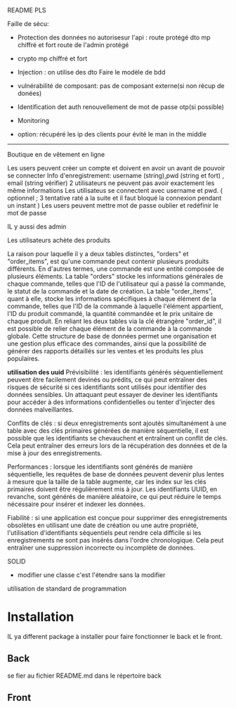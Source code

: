 README PLS

Faille de sécu:
- Protection des données no autorisesur l'api : 
route protégé
dto
mp chiffré et fort
route de l'admin protégé

- crypto
mp chiffré et fort
- Injection : on utilise des dto
Faire le modèle de bdd

- vulnérabilité de composant: pas de composant externe(si non récup de donées)

- Identification det auth
renouvellement de mot de passe
otp(si possible)

- Monitoring
- option: récupéré les ip des clients pour évité le man in the middle

---------------------------------------------------------------

Boutique en de vêtement en ligne

Les users peuvent créer un compte  et doivent en avoir un avant de pouvoir se connecter
Info d'enregistrement:
username (string),pwd (string et fort) , email (string vérifier)
2 utilisateurs ne peuvent pas avoir exactement les même informations
Les utilisateus se connectent avec username et pwd.
( optionnel ; 3 tentative raté a la suite et il faut bloqué la connexion pendant un instant )
Les users peuvent mettre mot de passe oublier et redéfinir le mot de passe

IL y aussi des admin

Les utilisateurs achète des produits

La raison pour laquelle il y a deux tables distinctes, "orders" et "order_items", est qu'une commande peut contenir plusieurs produits différents. En d'autres termes, une commande est une entité composée de plusieurs éléments. La table "orders" stocke les informations générales de chaque commande, telles que l'ID de l'utilisateur qui a passé la commande, le statut de la commande et la date de création. La table "order_items", quant à elle, stocke les informations spécifiques à chaque élément de la commande, telles que l'ID de la commande à laquelle l'élément appartient, l'ID du produit commandé, la quantité commandée et le prix unitaire de chaque produit. En reliant les deux tables via la clé étrangère "order_id", il est possible de relier chaque élément de la commande à la commande globale. Cette structure de base de données permet une organisation et une gestion plus efficace des commandes, ainsi que la possibilité de générer des rapports détaillés sur les ventes et les produits les plus populaires.

**utilisation des uuid**
Prévisibilité : les identifiants générés séquentiellement peuvent être facilement devinés ou prédits, ce qui peut entraîner des risques de sécurité si ces identifiants sont utilisés pour identifier des données sensibles. Un attaquant peut essayer de deviner les identifiants pour accéder à des informations confidentielles ou tenter d'injecter des données malveillantes.

Conflits de clés : si deux enregistrements sont ajoutés simultanément à une table avec des clés primaires générées de manière séquentielle, il est possible que les identifiants se chevauchent et entraînent un conflit de clés. Cela peut entraîner des erreurs lors de la récupération des données et de la mise à jour des enregistrements.

Performances : lorsque les identifiants sont générés de manière séquentielle, les requêtes de base de données peuvent devenir plus lentes à mesure que la taille de la table augmente, car les index sur les clés primaires doivent être régulièrement mis à jour. Les identifiants UUID, en revanche, sont générés de manière aléatoire, ce qui peut réduire le temps nécessaire pour insérer et indexer les données.

Fiabilité : si une application est conçue pour supprimer des enregistrements obsolètes en utilisant une date de création ou une autre propriété, l'utilisation d'identifiants séquentiels peut rendre cela difficile si les enregistrements ne sont pas insérés dans l'ordre chronologique. Cela peut entraîner une suppression incorrecte ou incomplète de données.

SOLID
- modifier  une classe c'est l'étendre sans la modifier

utilisation de standard de programmation

# Installation
IL ya  different package à installer pour faire fonctionner le back et le front.

## Back

se fier au fichier README.md dans le répertoire back

## Front
